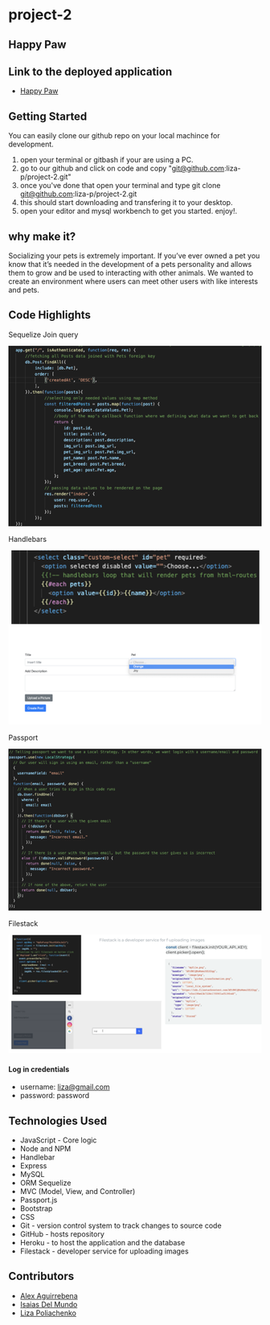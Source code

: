 # project-2
## Happy Paw

## Link to the deployed application
-   [Happy Paw](https://happypaw.herokuapp.com/)

## Getting Started 
You can easily clone our github repo on your local machince for development. 
1. open your terminal or gitbash if your are using a PC.
2. go to our github and click on code and copy "git@github.com:liza-p/project-2.git"
3. once you've done that open your terminal and type git clone git@github.com:liza-p/project-2.git
4. this should start downloading and transfering it to your desktop.
5. open your editor and mysql workbench to get you started. enjoy!. 

## why make it?
Socializing your pets is extremely important. If you’ve ever owned a pet you know that it’s needed in the development of a pets personality and allows them to grow and be used to interacting with other animals. 
We wanted to create an environment where users can meet other users with like interests and pets.

## Code Highlights
<p> Sequelize Join query</p> 
<img src= "code.png" alt="code"> 

<p> Handlebars </p>
<img src="code2.png" alt="code"> 

<p> Passport</p>
<img src="code3.png" alt="code"> 

<p> Filestack</p>
<img src="code4.png" alt="code"> 


#### Log in credentials 
- username: liza@gmail.com
- password: password
## Technologies Used
- JavaScript - Core logic
- Node and NPM
- Handlebar
- Express
- MySQL
- ORM Sequelize
- MVC (Model, View, and Controller)
- Passport.js
- Bootstrap
- CSS
- Git - version control system to track changes to source code
- GitHub - hosts repository
- Heroku - to host the application and the database
- Filestack - developer service for uploading images
## Contributors
- [Alex Aguirrebena](https://github.com/Anotherarod)
- [Isaias Del Mundo](https://github.com/idelmundo)
- [Liza Poliachenko](https://github.com/liza-p)
